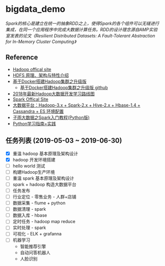 # bigdata_demo
*Spark的核心是建立在统一的抽象RDD之上，使得Spark的各个组件可以无缝进行集成，在同一个应用程序中完成大数据计算任务。RDD的设计理念源自AMP实验室发表的论文《Resilient Distributed Datasets: A Fault-Tolerant Abstraction for In-Memory Cluster Computing》*

## Reference
- [Hadoop offical site](http://hadoop.apache.org/)
- [HDFS 原理、架构与特性介绍](https://www.open-open.com/lib/view/open1376228205209.html)
- [基于Docker搭建Hadoop集群之升级版](https://kiwenlau.com/2016/06/12/160612-hadoop-cluster-docker-update/)
  - [基于Docker搭建Hadoop集群之升级版 github](https://github.com/kiwenlau/hadoop-cluster-docker)
- [2018年最新Hadoop大数据开发学习路线图](https://blog.csdn.net/sinat_38648491/article/details/79032396)
- [Spark Offical Site](http://spark.apache.org/)
- [大数据平台：Hadoop-3.x + Spark-2.x + Hive-2.x + Hbase-1.4 + Cassandra + ES 环境配置](https://blog.csdn.net/lovebyz/article/details/83346458)
- [子雨大数据之Spark入门教程(Python版)](http://dblab.xmu.edu.cn/blog/1709-2/)
- [Python学习指南+实践](https://www.cnblogs.com/miqi1992/p/8082471.html)


## 任务列表 (2019-05-03 ~ 2019-06-30)
- [X] 重温 hadoop 基本原理及架构设计
- [x] hadoop 开发环境搭建
- [ ] hello world 测试
- [ ] 构建Hadoop生产环境
- [ ] 重温 spark 基本原理及架构设计
- [ ] spark + hadoop 构造大数据平台
- [ ] 任务发布
- [ ] 行业定位 - 零售业务 - 人群+店铺 
- [ ] 数据采集 - flume + python
- [ ] 数据清理 - spark
- [ ] 数据入库 - hbase
- [ ] 定时任务 - hadoop map reduce
- [ ] 实时处理 - spark 
- [ ] 可视化 - ELK + grafanna
- [ ] 机器学习
  - 智能推荐引擎
  - 自动问答机器人
  - 人脸识别
